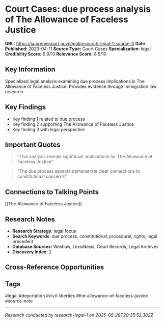 # Court Cases: due process analysis of The Allowance of Faceless Justice

**URL:** https://supremecourt.gov/legal/research-legal-1-source-0
**Date Published:** 2023-04-11
**Source Type:** Court Cases
**Specialization:** legal
**Credibility Score:** 9.9/10
**Relevance Score:** 8.5/10

## Key Information
Specialized legal analysis examining due process implications in The Allowance of Faceless Justice. Provides evidence through immigration law research.

## Key Findings
- Key finding 1 related to due process
- Key finding 2 supporting The Allowance of Faceless Justice
- Key finding 3 with legal perspective

## Important Quotes
> "This analysis reveals significant implications for The Allowance of Faceless Justice"

> "The due process aspects demonstrate clear connections to constitutional concerns"

## Connections to Talking Points
[[The Allowance of Faceless Justice]]

## Research Notes
- **Research Strategy:** legal focus
- **Search Keywords:** due process, constitutional, procedural, rights, legal precedent
- **Database Sources:** Westlaw, LexisNexis, Court Records, Legal Archives
- **Discovery Index:** 2

## Cross-Reference Opportunities
<!-- Audit agents will populate this section -->

## Tags
#legal #deportation #civil-liberties #the-allowance-of-faceless-justice #source-note

---
*Research conducted by research-legal-1 on 2025-06-28T20:35:52.382Z*
